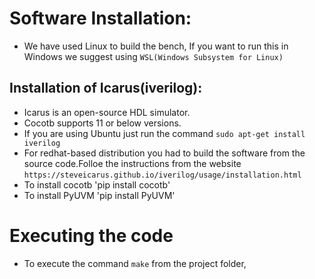 # Software Installation: 
- We have used Linux to build the bench, If you want to run this in Windows we suggest using `WSL(Windows Subsystem for Linux)` 
## Installation of Icarus(iverilog):
- Icarus is an open-source HDL simulator.
- Cocotb supports 11 or below versions.
- If you are using Ubuntu just run the command `sudo apt-get install iverilog`
- For redhat-based distribution you had to build the software from the source code.Folloe the instructions from the website
`https://steveicarus.github.io/iverilog/usage/installation.html`
- To install cocotb 'pip install cocotb'
- To install PyUVM  'pip install PyUVM'

# Executing the code
- To execute the command  `make` from the project folder,
